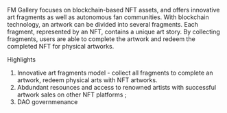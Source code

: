 FM Gallery focuses on blockchain-based NFT assets, and offers innovative art fragments as well as autonomous fan communities. With blockchain technology, an artwork can be divided into several fragments. Each fragment, represented by an NFT, contains a unique art story. By collecting fragments, users are able to complete the artwork and redeem the completed NFT for physical artworks.

Highlights
1. Innovative art fragments model - collect all fragments to complete an artwork, redeem physical arts with NFT artworks. 
2. Abdundant resounces and access to renowned artists with successful artwork sales on other NFT platforms ;
3. DAO governmenance
